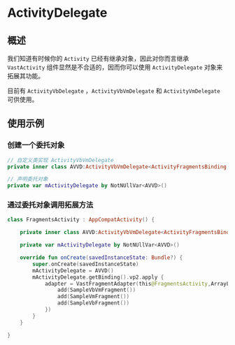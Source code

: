 # ActivityDelegate

## 概述

我们知道有时候你的 `Activity` 已经有继承对象，因此对你而言继承 `VastActivity` 组件显然是不合适的，因而你可以使用 `ActivityDelegate` 对象来拓展其功能。

目前有 `ActivityVbDelegate` ，`ActivityVbVmDelegate` 和 `ActivityVmDelegate` 可供使用。

## 使用示例

### 创建一个委托对象

```kotlin
// 自定义类实现 ActivityVbVmDelegate
private inner class AVVD:ActivityVbVmDelegate<ActivityFragmentsBinding, SampleSharedVM>(this)

// 声明委托对象
private var mActivityDelegate by NotNUllVar<AVVD>()
```

### 通过委托对象调用拓展方法

```kotlin
class FragmentsActivity : AppCompatActivity() {

    private inner class AVVD:ActivityVbVmDelegate<ActivityFragmentsBinding, SampleSharedVM>(this)

    private var mActivityDelegate by NotNUllVar<AVVD>()

    override fun onCreate(savedInstanceState: Bundle?) {
        super.onCreate(savedInstanceState)
        mActivityDelegate = AVVD()
        mActivityDelegate.getBinding().vp2.apply {
            adapter = VastFragmentAdapter(this@FragmentsActivity,ArrayList<Fragment>().apply {
                add(SampleVbVmFragment())
                add(SampleVmFragment())
                add(SampleVbFragment())
            })
        }
    }

}
```
